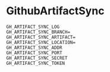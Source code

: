 # GithubArtifactSync

```text
GH_ARTIFACT_SYNC_LOG
GH_ARTIFACT_SYNC_BRANCH=
GH_ARTIFACT_SYNC_ARTIFACT=
GH_ARTIFACT_SYNC_LOCATION=
GH_ARTIFACT_SYNC_ADDR
GH_ARTIFACT_SYNC_PORT
GH_ARTIFACT_SYNC_SECRET
GH_ARTIFACT_SYNC_TOKEN
```
